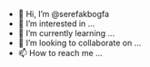 - 👋 Hi, I’m @serefakbogfa
- 👀 I’m interested in ...
- 🌱 I’m currently learning ...
- 💞️ I’m looking to collaborate on ...
- 📫 How to reach me ...

<!---
serefakbogfa/serefakbogfa is a ✨ special ✨ repository because its `README.md` (this file) appears on your GitHub profile.
You can click the Preview link to take a look at your changes.
--->
